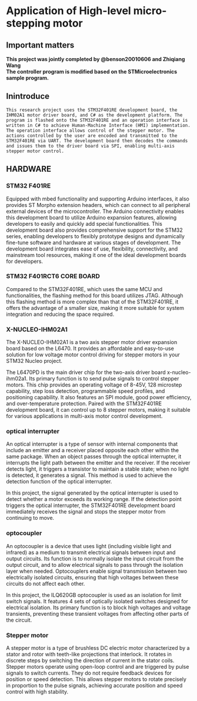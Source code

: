 # Application of High-level micro-stepping motor
## Important matters
**This project was jointly completed by @benson20010606 and  Zhiqiang Wang**  
**The controller program is modified based on the STMicroelectronics sample program.**

## Inintroduce
    This research project uses the STM32F401RE development board, the IHM02A1 motor driver board, and C# as the development platform. The program is flashed onto the STM32F401RE and an operation interface is written in C# to achieve Human-Machine Interface (HMI) implementation. The operation interface allows control of the stepper motor. The actions controlled by the user are encoded and transmitted to the STM32F401RE via UART. The development board then decodes the commands and issues them to the driver board via SPI, enabling multi-axis stepper motor control.  

## HARDWARE
### STM32 F401RE
Equipped with mbed functionality and supporting Arduino interfaces, it also provides ST Morpho extension headers, which can connect to all peripheral external devices of the microcontroller. The Arduino connectivity enables this development board to utilize Arduino expansion features, allowing developers to easily and quickly add special functionalities. This development board also provides comprehensive support for the STM32 series, enabling developers to flexibly prototype designs and dynamically fine-tune software and hardware at various stages of development. The development board integrates ease of use, flexibility, connectivity, and mainstream tool resources, making it one of the ideal development boards for developers.

### STM32 F401RCT6 CORE BOARD
Compared to the STM32F401RE, which uses the same MCU and functionalities, the flashing method for this board utilizes JTAG. Although this flashing method is more complex than that of the STM32F401RE, it offers the advantage of a smaller size, making it more suitable for system integration and reducing the space required.

### X-NUCLEO-IHM02A1
The X-NUCLEO-IHM02A1 is a two axis stepper motor driver expansion board based on the L6470. It provides an affordable and easy-to-use solution for low voltage motor control driving for stepper motors in your STM32 Nucleo project.  

The L6470PD is the main driver chip for the two-axis driver board x-nucleo-ihm02a1. Its primary function is to send pulse signals to control stepper motors. This chip provides an operating voltage of 8-45V, 128 microstep capability, step loss detection, programmable speed profiles, and positioning capability. It also features an SPI module, good power efficiency, and over-temperature protection. Paired with the STM32F401RE development board, it can control up to 8 stepper motors, making it suitable for various applications in multi-axis motor control development.
### optical interrupter
An optical interrupter is a type of sensor with internal components that include an emitter and a receiver placed opposite each other within the same package. When an object passes through the optical interrupter, it interrupts the light path between the emitter and the receiver. If the receiver detects light, it triggers a transistor to maintain a stable state; when no light is detected, it generates a signal. This method is used to achieve the detection function of the optical interrupter.  

In this project, the signal generated by the optical interrupter is used to detect whether a motor exceeds its working range. If the detection point triggers the optical interrupter, the STM32F401RE development board immediately receives the signal and stops the stepper motor from continuing to move.  
### optocoupler
An optocoupler is a device that uses light (including visible light and infrared) as a medium to transmit electrical signals between input and output circuits. Its function is to normally isolate the input circuit from the output circuit, and to allow electrical signals to pass through the isolation layer when needed. Optocouplers enable signal transmission between two electrically isolated circuits, ensuring that high voltages between these circuits do not affect each other.  

In this project, the ILQ620GB optocoupler is used as an isolation for limit switch signals. It features 4 sets of optically isolated switches designed for electrical isolation. Its primary function is to block high voltages and voltage transients, preventing these transient voltages from affecting other parts of the circuit.  

### Stepper motor
A stepper motor is a type of brushless DC electric motor characterized by a stator and rotor with teeth-like projections that interlock. It rotates in discrete steps by switching the direction of current in the stator coils. Stepper motors operate using open-loop control and are triggered by pulse signals to switch currents. They do not require feedback devices for position or speed detection. This allows stepper motors to rotate precisely in proportion to the pulse signals, achieving accurate position and speed control with high stability.